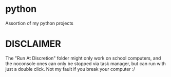 # python
Assortion of my python projects

# DISCLAIMER
The "Run At Discretion" folder might only work on school computers, and the noconsole ones can only be stopped via task manager, but can run with just a double click.
Not my fault if you break your computer :/
